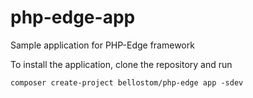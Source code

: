 # php-edge-app
Sample application for PHP-Edge framework

To install the application, clone the repository and run

    composer create-project bellostom/php-edge app -sdev

